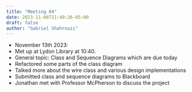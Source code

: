 ```yaml
---
title: "Meeting 04"
date: 2023-11-06T11:49:26-05:00
draft: false
author: "Gabriel Shahrouzi"
---
```


* November 13th 2023:
* Met up at Lydon Library at 10:40.
* General topic: Class and Sequence Diagrams which are due today
* Refactored some parts of the class diagram
* Talked more about the wire class and various design implementations
* Submitted class and sequence diagrams to Blackboard
* Jonathan met with Professor McPherson to discuss the project